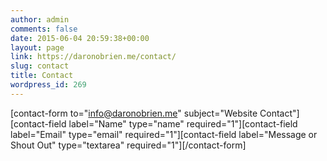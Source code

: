 ```yaml
---
author: admin
comments: false
date: 2015-06-04 20:59:38+00:00
layout: page
link: https://daronobrien.me/contact/
slug: contact
title: Contact
wordpress_id: 269
---
```


[contact-form to="info@daronobrien.me" subject="Website Contact"][contact-field label="Name" type="name" required="1"][contact-field label="Email" type="email" required="1"][contact-field label="Message or Shout Out" type="textarea" required="1"][/contact-form]
